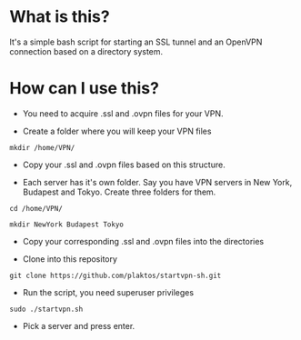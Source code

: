# What is this?

It's a simple bash script for starting an SSL tunnel and an OpenVPN connection
based on a directory system.

# How can I use this?

* You need to acquire .ssl and .ovpn files for your VPN.

* Create a folder where you will keep your VPN files

`mkdir /home/VPN/`

* Copy your .ssl and .ovpn files based on this structure.

* Each server has it's own folder. Say you have VPN servers in New York, Budapest and Tokyo. Create three folders for them.

`cd /home/VPN/`

`mkdir NewYork Budapest Tokyo`

* Copy your corresponding .ssl and .ovpn files into the directories

* Clone into this repository

`git clone https://github.com/plaktos/startvpn-sh.git`

* Run the script, you need superuser privileges

`sudo ./startvpn.sh`

* Pick a server and press enter.

